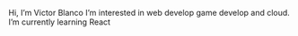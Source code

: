 Hi, I’m Victor Blanco
I’m interested in web develop game develop and cloud.
I’m currently learning React

